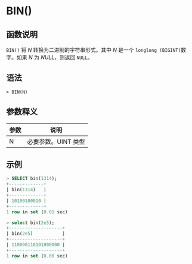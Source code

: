 # **BIN()**

## **函数说明**

``BIN()`` 将 *N* 转换为二进制的字符串形式。其中 *N* 是一个 ``longlong (BIGINT)``数字。如果 *N* 为 *NULL*，则返回 ``NULL``。

## **语法**

```
> BIN(N)
```

## **参数释义**

|  参数   | 说明  |
|  ----  | ----  |
| N | 必要参数。UINT 类型 |

## **示例**

```SQL
> SELECT bin(1314);
+-------------+
| bin(1314)   |
+-------------+
| 10100100010 |
+-------------+
1 row in set (0.01 sec)

> select bin(2e5);
+--------------------+
| bin(2e5)           |
+--------------------+
| 110000110101000000 |
+--------------------+
1 row in set (0.00 sec)
```

